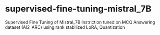 # supervised-fine-tuning-mistral_7B
 Supervised Fine Tuning of Mistral_7B Instriction tuned on MCQ Answering dataset (AI2_ARC) using rank stabilized LoRA, Quantization
